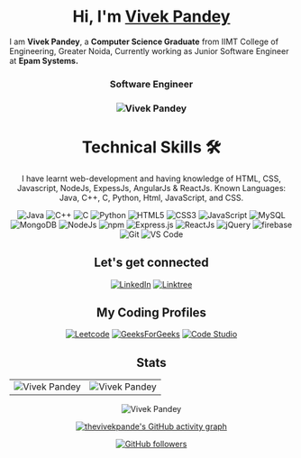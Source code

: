 

<h1 align="center" >Hi, I'm <a href="https://www.linkedin.com/in/vivek-pandey01/" target="_blank"> Vivek Pandey </a></h1>

I am <b>Vivek Pandey</b>, a <b>Computer Science Graduate</b> from IIMT College of Engineering, Greater Noida, Currently working as Junior Software Engineer at <b>Epam Systems.</b>

<h3 align="center"> Software Engineer </h3>

<h3><p align="center"> <img src="https://komarev.com/ghpvc/?username=thevivekpande&label=Profile%20views&color=6805D3&style=flat" alt="Vivek Pandey" /> </p></h3>
   <div align="center">

<h1>Technical Skills 🛠</h1>
   
I have learnt web-development and having knowledge of HTML, CSS, Javascript, NodeJs, ExpessJs, AngularJs & ReactJs.
Known Languages: Java, C++, C, Python, Html, JavaScript, and CSS.

<p align="center"> 
<img alt="Java" src="https://img.shields.io/badge/java-%23ED8B00.svg?&style=for-the-badge&logo=java&logoColor=white" />
<img alt="C++" src="https://img.shields.io/badge/c++-%2300599C.svg?&style=for-the-badge&logo=c%2B%2B&ogoColor=white" />
<img alt="C" src="https://img.shields.io/badge/c-%2300599C.svg?&style=for-the-badge&logo=c&logoColor=white" />
<img alt="Python" src="https://img.shields.io/badge/python-%2314354C.svg?style=for-the-badge&logo=python&logoColor=white"/>
<img alt="HTML5" src="https://img.shields.io/badge/html5-%23E34F26.svg?&style=for-the-badge&logo=html5&logoColor=white" />
<img alt="CSS3" src="https://img.shields.io/badge/css3-%231572B6.svg?&style=for-the-badge&logo=css3&logoColor=white" />
<img alt="JavaScript" src="https://img.shields.io/badge/javascript-%23323330.svg?&style=for-the-badge&logo=javascript&logoColor=%23F7DF1E" />
<img alt="MySQL" src="https://img.shields.io/badge/MySQL-00000F?style=for-the-badge&logo=mysql&logoColor=white" />
<img alt="MongoDB" src="https://img.shields.io/badge/MongoDB-white?style=for-the-badge&logo=mongodb&logoColor=4EA94B" />
<img alt="NodeJs" src="https://img.shields.io/badge/Node.js-339933?style=for-the-badge&logo=nodedotjs&logoColor=white" />
<img alt="npm" src="https://img.shields.io/badge/npm-CB3837?style=for-the-badge&logo=npm&logoColor=white" />
<img alt="Express.js" src="https://img.shields.io/badge/Express.js-000000?style=for-the-badge&logo=express&logoColor=white" />
<img alt="ReactJs" src="https://img.shields.io/badge/React-20232A?style=for-the-badge&logo=react&logoColor=61DAFB" />
<img alt="jQuery" src="https://img.shields.io/badge/jQuery-0769AD?style=for-the-badge&logo=jquery&logoColor=white" />
<img alt="firebase" src="https://img.shields.io/badge/firebase-ffca28?style=for-the-badge&logo=firebase&logoColor=black" />
<img alt="Git" src="https://img.shields.io/badge/Git-F05032?style=for-the-badge&logo=git&logoColor=white" />
<img alt="VS Code" src="https://img.shields.io/badge/Visual_Studio_Code-0078D4?style=for-the-badge&logo=visual%20studio%20code&logoColor=white" />
</p>

<div>
  <span> <h2>Let's get connected</h2>
<a  href="https://www.linkedin.com/in/vivek-pandey01/" target="_blank"><img alt="LinkedIn" src="https://img.shields.io/badge/linkedin%20-%230077B5.svg?&style=for-the-badge&logo=linkedin&logoColor=white" /></a>
<a  href="https://linktr.ee/cyrus18" target="_blank"><img alt="Linktree" src="https://img.shields.io/badge/linktree-39E09B?style=for-the-badge&logo=linktree&logoColor=white" /></a></span> 
</span>  
</div>

<div>
<span> <h2> My Coding Profiles </h2>
<a  href="https://leetcode.com/Vivek_Pandey/" target="_blank"><img alt="Leetcode" src="https://img.shields.io/badge/-LeetCode-FFA116?style=for-the-badge&logo=LeetCode&logoColor=black" /></a>
<a  href="https://auth.geeksforgeeks.org/user/cyrus18/practice" target="_blank"><img alt="GeeksForGeeks" src="https://img.shields.io/badge/GeeksforGeeks-298D46?style=for-the-badge&logo=geeksforgeeks&logoColor=white" /></a>
<a  href="https://www.codingninjas.com/codestudio/profile/bee8f04b-677c-49d5-9f5f-066caa333216" target="_blank"><img alt="Code Studio" src="https://img.shields.io/badge/coding%20ninjas-DD6620?style=for-the-badge&logo=codingninjas&logoColor=white" /></a></span>  
</div>
   
   <span> <h2>Stats</h2> </span>
<table>
  <tr>
   
<td><img src="https://github-readme-stats.vercel.app/api?username=thevivekpande&include_all_commits=true&count_private=true&show_icons=true&line_height=20&title_color=7A7ADB&icon_color=2234AE&text_color=D3D3D3&bg_color=0,000000,130F40" alt="Vivek Pandey" />
    <td><img src="https://github-readme-stats.vercel.app/api/top-langs?username=thevivekpande&show_icons=true&locale=en&layout=compact&title_color=7A7ADB&icon_color=2234AE&text_color=D3D3D3&bg_color=0,000000,130F40" alt="Vivek Pandey" /></td>
  </tr>
</table>

<div align="center">
<p><img align="center" src="https://github-readme-streak-stats.herokuapp.com/?user=thevivekpande&theme=dark" alt="Vivek Pandey" /></p>
  </div>

 [![thevivekpande's GitHub activity graph](https://activity-graph.herokuapp.com/graph?username=thevivekpande&theme=xcode)](https://git.io/thevivekpande)
   
   

[![GitHub followers](https://img.shields.io/github/followers/thevivekpande.svg?style=social&label=Follow)](https://github.com/thevivekpande?tab=followers)
